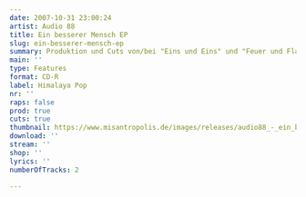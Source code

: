 ```yaml
---
date: 2007-10-31 23:00:24
artist: Audio 88
title: Ein besserer Mensch EP
slug: ein-besserer-mensch-ep
summary: Produktion und Cuts von/bei "Eins und Eins" und "Feuer und Flamme"
main: ''
type: Features
format: CD-R
label: Himalaya Pop
nr: ''
raps: false
prod: true
cuts: true
thumbnail: https://www.misantropolis.de/images/releases/audio88_-_ein_besserer_mensch.jpg
download: ''
stream: ''
shop: ''
lyrics: ''
numberOfTracks: 2

---
```




